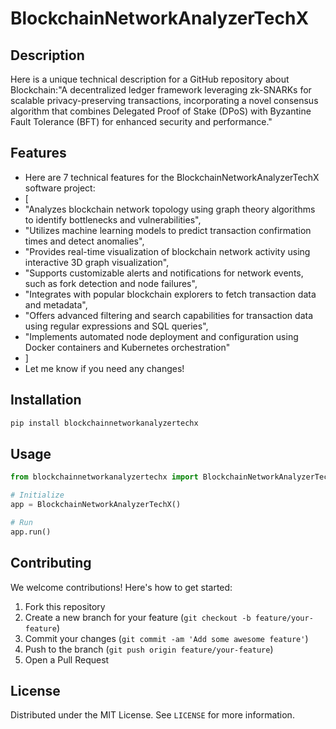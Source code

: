 # BlockchainNetworkAnalyzerTechX

## Description

Here is a unique technical description for a GitHub repository about Blockchain:"A decentralized ledger framework leveraging zk-SNARKs for scalable privacy-preserving transactions, incorporating a novel consensus algorithm that combines Delegated Proof of Stake (DPoS) with Byzantine Fault Tolerance (BFT) for enhanced security and performance."

## Features

- Here are 7 technical features for the BlockchainNetworkAnalyzerTechX software project:
- [
- "Analyzes blockchain network topology using graph theory algorithms to identify bottlenecks and vulnerabilities",
- "Utilizes machine learning models to predict transaction confirmation times and detect anomalies",
- "Provides real-time visualization of blockchain network activity using interactive 3D graph visualization",
- "Supports customizable alerts and notifications for network events, such as fork detection and node failures",
- "Integrates with popular blockchain explorers to fetch transaction data and metadata",
- "Offers advanced filtering and search capabilities for transaction data using regular expressions and SQL queries",
- "Implements automated node deployment and configuration using Docker containers and Kubernetes orchestration"
- ]
- Let me know if you need any changes!
## Installation

```bash
pip install blockchainnetworkanalyzertechx
```

## Usage

```python
from blockchainnetworkanalyzertechx import BlockchainNetworkAnalyzerTechX

# Initialize
app = BlockchainNetworkAnalyzerTechX()

# Run
app.run()
```

## Contributing

We welcome contributions! Here's how to get started:

1. Fork this repository
2. Create a new branch for your feature (`git checkout -b feature/your-feature`)
3. Commit your changes (`git commit -am 'Add some awesome feature'`)
4. Push to the branch (`git push origin feature/your-feature`)
5. Open a Pull Request

## License

Distributed under the MIT License. See `LICENSE` for more information.
